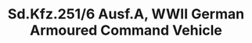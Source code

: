 ---
layout: product
title: "Sd.Kfz.251/6 Ausf.A, WWII German Armoured Command Vehicle"
price: "TBA" 
desc: "Maketa"
img_path: "/assets/img/ICM 35102.webp"
brand: "N/A"
available: false
special_offer: false
new: false
soon: false
cat: "010000"
subcat: "013600"
subsubcat: "0N/A"
sifra: "ICM 35102"
popular: false
spec: false
---
